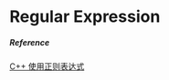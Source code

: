 # Regular Expression

##### Reference

[C++ 使用正则表达式](https://blog.csdn.net/tojohnonly/article/details/78326633)

